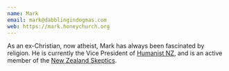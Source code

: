 ```yaml
---
name: Mark
email: mark@dabblingindogmas.com
web: https://mark.honeychurch.org
---
```


As an ex-Christian, now atheist, Mark has always been fascinated by religion. He is currently the Vice President of [Humanist NZ](https://humanist.nz), and is an active member of the [New Zealand Skeptics](https://skeptics.nz).
